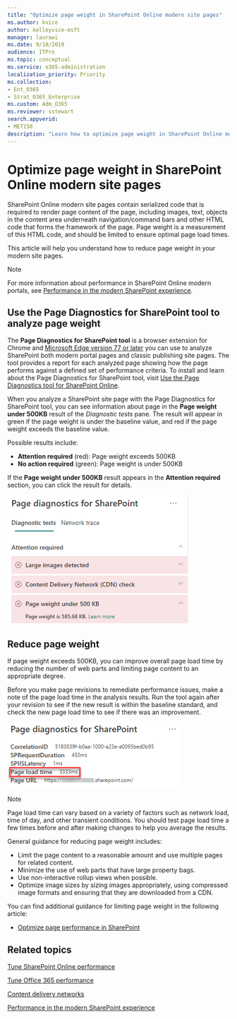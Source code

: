 ```yaml
---
title: "Optimize page weight in SharePoint Online modern site pages"
ms.author: kvice
author: kelleyvice-msft
manager: laurawi
ms.date: 9/18/2019
audience: ITPro
ms.topic: conceptual
ms.service: o365-administration
localization_priority: Priority
ms.collection: 
- Ent_O365
- Strat_O365_Enterprise
ms.custom: Adm_O365
ms.reviewer: sstewart
search.appverid:
- MET150
description: "Learn how to optimize page weight in SharePoint Online modern site pages."
---
```


# Optimize page weight in SharePoint Online modern site pages

SharePoint Online modern site pages contain serialized code that is required to render page content of the page, including images, text, objects in the content area underneath navigation/command bars and other HTML code that forms the framework of the page. Page weight is a measurement of this HTML code, and should be limited to ensure optimal page load times.

This article will help you understand how to reduce page weight in your modern site pages.

>[!NOTE]
>For more information about performance in SharePoint Online modern portals, see [Performance in the modern SharePoint experience](https://docs.microsoft.com/en-us/sharepoint/modern-experience-performance).

## Use the Page Diagnostics for SharePoint tool to analyze page weight

The **Page Diagnostics for SharePoint tool** is a browser extension for Chrome and [Microsoft Edge version 77 or later](https://www.microsoftedgeinsider.com/en-us/download?form=MI13E8&OCID=MI13E8) you can use to analyze SharePoint both modern portal pages and classic publishing site pages. The tool provides a report for each analyzed page showing how the page performs against a defined set of performance criteria. To install and learn about the Page Diagnostics for SharePoint tool, visit [Use the Page Diagnostics tool for SharePoint Online](page-diagnostics-for-spo.md).

When you analyze a SharePoint site page with the Page Diagnostics for SharePoint tool, you can see information about page in the **Page weight under 500KB** result of the _Diagnostic tests_ pane. The result will appear in green if the page weight is under the baseline value, and red if the page weight exceeds the baseline value.

Possible results include:

- **Attention required** (red): Page weight exceeds 500KB
- **No action required** (green): Page weight is under 500KB

If the **Page weight under 500KB** result appears in the **Attention required** section, you can click the result for details.

![Requests to SharePoint results](media/modern-portal-optimization/pagediag-page-weight.png)

## Reduce page weight

If page weight exceeds 500KB, you can improve overall page load time by reducing the number of web parts and limiting page content to an appropriate degree.

Before you make page revisions to remediate performance issues, make a note of the page load time in the analysis results. Run the tool again after your revision to see if the new result is within the baseline standard, and check the new page load time to see if there was an improvement.

![Page load time results](media/modern-portal-optimization/pagediag-page-load-time.png)

>[!NOTE]
>Page load time can vary based on a variety of factors such as network load, time of day, and other transient conditions. You should test page load time a few times before and after making changes to help you average the results.

General guidance for reducing page weight includes:

- Limit the page content to a reasonable amount and use multiple pages for related content.
- Minimize the use of web parts that have large property bags.
- Use non-interactive rollup views when possible.
- Optimize image sizes by sizing images appropriately, using compressed image formats and ensuring that they are downloaded from a CDN.

You can find additional guidance for limiting page weight in the following article:

- [Optimize page performance in SharePoint](https://docs.microsoft.com/en-us/sharepoint/dev/general-development/optimize-page-performance-in-sharepoint)

## Related topics

[Tune SharePoint Online performance](tune-sharepoint-online-performance.md)

[Tune Office 365 performance](tune-office-365-performance.md)

[Content delivery networks](content-delivery-networks.md)

[Performance in the modern SharePoint experience](https://docs.microsoft.com/en-us/sharepoint/modern-experience-performance.md)
